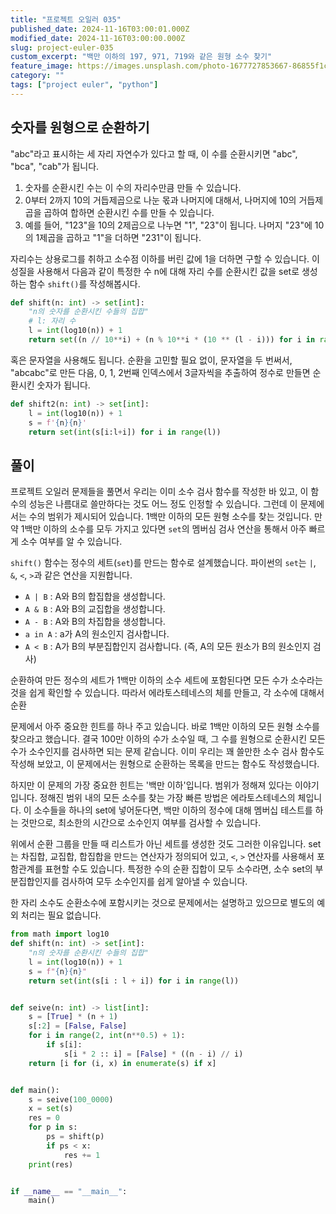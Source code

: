 ```yaml
---
title: "프로젝트 오일러 035"
published_date: 2024-11-16T03:00:01.000Z
modified_date: 2024-11-16T03:00:00.000Z
slug: project-euler-035
custom_excerpt: "백만 이하의 197, 971, 719와 같은 원형 소수 찾기"
feature_image: https://images.unsplash.com/photo-1677727853667-86855f1ce0eb?crop=entropy&cs=tinysrgb&fit=max&fm=jpg&ixid=M3wxMTc3M3wwfDF8c2VhcmNofDh8fHJvdGFyeXxlbnwwfHx8fDE3MzE1OTgwNDR8MA&ixlib=rb-4.0.3&q=80&w=2000
category: ""
tags: ["project euler", "python"]
---
```



## 숫자를 원형으로 순환하기

"abc"라고 표시하는 세 자리 자연수가 있다고 할 때, 이 수를 순환시키면 "abc", "bca", "cab"가 됩니다. 

1. 숫자를 순환시킨 수는 이 수의 자리수만큼 만들 수 있습니다. 
2. 0부터 2까지 10의 거듭제곱으로 나눈 몫과 나머지에 대해서, 나머지에 10의 거듭제곱을 곱하여 합하면 순환시킨 수를 만들 수 있습니다. 
3. 예를 들어, "123"을 10의 2제곱으로 나누면 "1", "23"이 됩니다. 나머지 "23"에 10의 1제곱을 곱하고 "1"을 더하면 "231"이 됩니다. 

자리수는 상용로그를 취하고 소수점 이하를 버린 값에 1을 더하면 구할 수 있습니다. 이 성질을 사용해서 다음과 같이 특정한 수 n에 대해 자리 수를 순환시킨 값을 set로 생성하는 함수 `shift()`를 작성해봅시다.

```python
def shift(n: int) -> set[int]:
    "n의 숫자를 순환시킨 수들의 집합"
    # l: 자리 수
    l = int(log10(n)) + 1
    return set((n // 10**i) + (n % 10**i * (10 ** (l - i))) for i in range(l))
```

혹은 문자열을 사용해도 됩니다. 순환을 고민할 필요 없이, 문자열을 두 번써서, "abcabc"로 만든 다음, 0, 1, 2번째 인덱스에서 3글자씩을 추출하여 정수로 만들면 순환시킨 숫자가 됩니다. 

```python
def shift2(n: int) -> set[int]:
    l = int(log10(n)) + 1
    s = f'{n}{n}'
    return set(int(s[i:l+i]) for i in range(l))
```

## 풀이

프로젝트 오일러 문제들을 풀면서 우리는 이미 소수 검사 함수를 작성한 바 있고, 이 함수의 성능은 나름대로 쓸만하다는 것도 어느 정도 인정할 수 있습니다. 그런데 이 문제에서는 수의 범위가 제시되어 있습니다. 1백만 이하의 모든 원형 소수를 찾는 것입니다. 만약 1백만 이하의 소수를 모두 가지고 있다면 `set`의 멤버심 검사 연산을 통해서 아주 빠르게 소수 여부를 알 수 있습니다. 

`shift()` 함수는 정수의 세트(`set`)를 만드는 함수로 설계했습니다. 파이썬의 `set`는 `|`, `&`, `<`, `>`과 같은 연산을 지원합니다. 

* `A | B` : A와 B의 합집합을 생성합니다.
* `A & B` : A와 B의 교집합을 생성합니다.
* `A - B` : A와 B의 차집합을 생성합니다. 
* `a in A` : a가 A의 원소인지 검사합니다.
* `A < B` : A가 B의 부분집합인지 검사합니다. (즉, A의 모든 원소가 B의 원소인지 검사)

순환하여 만든 정수의 세트가 1백만 이하의 소수 세트에 포함된다면 모든 수가 소수라는 것을 쉽게 확인할 수 있습니다. 따라서 에라토스테네스의 체를 만들고, 각 소수에 대해서 순환 

문제에서 아주 중요한 힌트를 하나 주고 있습니다. 바로 1백만 이하의 모든 원형 소수를 찾으라고 했습니다. 결국 100만 이하의 수가 소수일
때, 그 수를 원형으로 순환시킨 모든 수가 소수인지를 검사하면 되는 문제 같습니다. 이미 우리는 꽤 쓸만한 소수 검사 함수도 작성해 보았고,
이 문제에서는 원형으로 순환하는 목록을 만드는 함수도 작성했습니다.

하지만 이 문제의 가장 중요한 힌트는 '백만 이하'입니다. 범위가 정해져 있다는 이야기입니다. 정해진 범위 내의 모든 소수를 찾는 가장 빠른
방법은 에라토스테네스의 체입니다. 이 소수들을 하나의 set에 넣어둔다면, 백만 이하의 정수에 대해 멤버십 테스트를 하는 것만으로, 최소한의
시간으로 소수인지 여부를 검사할 수 있습니다.

위에서 순환 그룹을 만들 때 리스트가 아닌 세트를 생성한 것도 그러한 이유입니다. set는 차집합, 교집합, 합집합을 만드는 연산자가
정의되어 있고, `<`, `>` 연산자를 사용해서 포함관계를 표현할 수도 있습니다. 특정한 수의 순환 집합이 모두 소수라면, 소수 set의
부분집합인지를 검사하여 모두 소수인지를 쉽게 알아낼 수 있습니다.

한 자리 소수도 순환소수에 포함시키는 것으로 문제에서는 설명하고 있으므로 별도의 예외 처리는 필요 없습니다.


```python
from math import log10
def shift(n: int) -> set[int]:
    "n의 숫자를 순환시킨 수들의 집합"
    l = int(log10(n)) + 1
    s = f"{n}{n}"
    return set(int(s[i : l + i]) for i in range(l))


def seive(n: int) -> list[int]:
    s = [True] * (n + 1)
    s[:2] = [False, False]
    for i in range(2, int(n**0.5) + 1):
        if s[i]:
            s[i * 2 :: i] = [False] * ((n - i) // i)
    return [i for (i, x) in enumerate(s) if x]


def main():
    s = seive(100_0000)
    x = set(s)
    res = 0
    for p in s:
        ps = shift(p)
        if ps < x:
            res += 1
    print(res)


if __name__ == "__main__":
    main()

```